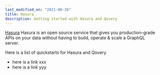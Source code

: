 ```yaml
---
last_modified_on: "2021-06-26"
title: Hasura
description: Getting started with Hasura and Qovery
---
```

[Hasura](https://hasura.io) Hasura is an open source service that gives you production-grade APIs on your data without having to build, operate & scale a GraphQL server.

Here is a list of quickstarts for Hasura and Qovery

* here is a link xxx
* here is a link yyy



